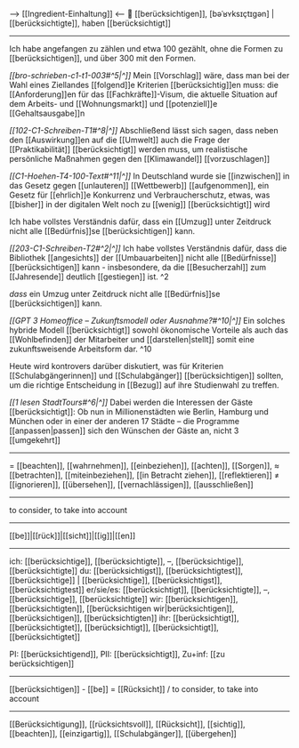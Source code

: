 --> [[Ingredient-Einhaltung]] <--
🤔 [[berücksichtigen]], [bəˈʁʏksɪçtɪgən] | [[berücksichtigte]], haben [[berücksichtigt]]

---
Ich habe angefangen zu zählen und etwa 100 gezählt, ohne die Formen zu [[berücksichtigen]], und über 300 mit den Formen.

*[[bro-schrieben-c1-t1-003#^5|^]]* Mein [[Vorschlag]] wäre, dass man bei der Wahl eines Ziellandes [[folgend]]e Kriterien [[berücksichtig]]en muss: die [[Anforderung]]en für das [[Fachkräfte]]-Visum, die aktuelle Situation auf dem Arbeits- und [[Wohnungsmarkt]] und [[potenziell]]e [[Gehaltsausgabe]]n

*[[102-C1-Schreiben-T1#^8|^]]* Abschließend lässt sich sagen, dass neben den [[Auswirkung]]en auf die [[Umwelt]] auch die Frage der [[Praktikabilität]] [[berücksichtigt]] werden muss, um realistische persönliche Maßnahmen gegen den [[Klimawandel]] [[vorzuschlagen]]

*[[C1-Hoehen-T4-100-Text#^11|^]]* In Deutschland wurde sie [[inzwischen]] in das Gesetz gegen [[unlauteren]] [[Wettbewerb]] [[aufgenommen]], ein Gesetz für [[ehrlich]]e Konkurrenz und Verbraucherschutz, etwas, was [[bisher]] in der digitalen Welt noch zu [[wenig]] [[berücksichtigt]] wird

Ich habe vollstes Verständnis dafür, dass ein [[Umzug]] unter Zeitdruck nicht alle [[Bedürfnis]]se [[berücksichtigen]] kann.

*[[203-C1-Schreiben-T2#^2|^]]* Ich habe vollstes Verständnis dafür, dass die Bibliothek [[angesichts]] der [[Umbauarbeiten]] nicht alle [[Bedürfnisse]] [[berücksichtigen]] kann - insbesondere, da die [[Besucherzahl]] zum [[Jahresende]] deutlich [[gestiegen]] ist. ^2


*dass* ein Umzug unter Zeitdruck nicht alle [[Bedürfnis]]se [[berücksichtigen]] kann.

*[[GPT 3 Homeoffice – Zukunftsmodell oder Ausnahme?#^10|^]]* Ein solches hybride Modell [[berücksichtigt]] sowohl ökonomische Vorteile als auch das [[Wohlbefinden]] der Mitarbeiter und [[darstellen|stellt]] somit eine zukunftsweisende Arbeitsform dar. ^10


Heute wird kontrovers darüber diskutiert, was für Kriterien [[Schulabgängerinnen]] und [[Schulabgänger]] [[berücksichtigen]] sollten, um die richtige Entscheidung in [[Bezug]] auf ihre Studienwahl zu treffen.

*[[1 lesen StadtTours#^6|^]]* Dabei werden die Interessen der Gäste [[berücksichtigt]]: Ob nun in Millionenstädten wie Berlin, Hamburg und München oder in einer der anderen 17 Städte – die Programme [[anpassen|passen]] sich den Wünschen der Gäste an, nicht 3 [[umgekehrt]] 

---
= [[beachten]], [[wahrnehmen]], [[einbeziehen]], [[achten]],  [[Sorgen]],
≈ [[betrachten]], [[miteinbeziehen]], [[in Betracht ziehen]], [[reflektieren]]
≠ [[ignorieren]], [[übersehen]], [[vernachlässigen]], [[ausschließen]]

---
to consider, to take into account

---
[[be]]|[[rück]]|[[sicht]]|[[ig]]|[[en]]

---
ich: [[berücksichtige]], [[berücksichtigte]], –, [[berücksichtige]], [[berücksichtigte]]
du: [[berücksichtigst]], [[berücksichtigtest]], [[berücksichtige]] | [[berücksichtige]], [[berücksichtigst]], [[berücksichtigtest]]
er/sie/es: [[berücksichtigt]], [[berücksichtigte]], –, [[berücksichtige]], [[berücksichtigte]]
wir: [[berücksichtigen]], [[berücksichtigten]], [[berücksichtigen wir|berücksichtigen]], [[berücksichtigen]], [[berücksichtigten]]
ihr: [[berücksichtigt]], [[berücksichtigtet]], [[berücksichtigt]], [[berücksichtigt]], [[berücksichtigtet]]

PI: [[berücksichtigend]], PII: [[berücksichtigt]], Zu+inf: [[zu berücksichtigen]]

---
[[berücksichtigen]] - [[be]] = [[Rücksicht]] / to consider, to take into account

---
[[Berücksichtigung]], [[rücksichtsvoll]], [[Rücksicht]], [[sichtig]], [[beachten]], [[einzigartig]], [[Schulabgänger]], [[übergehen]]